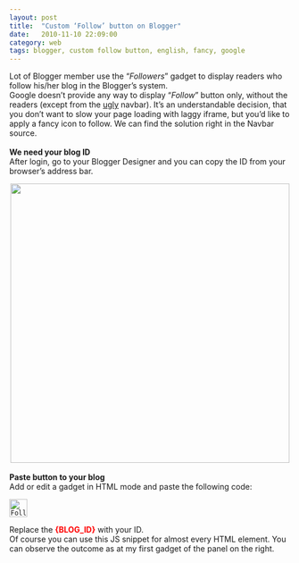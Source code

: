 ```yaml
---
layout: post
title:  "Custom ‘Follow’ button on Blogger"
date:   2010-11-10 22:09:00
category: web
tags: blogger, custom follow button, english, fancy, google
---
```


Lot of Blogger member use the “<i>Followers</i>” gadget to display readers who follow his/her blog in the Blogger’s system.<br />
Google doesn’t provide any way  to display “<i>Follow</i>” button only, without the readers (except from the <u>ugly</u> navbar). It’s an understandable decision, that you don’t want to slow your page loading with laggy iframe, but you’d like to apply a fancy icon to follow. We can find the solution right in the Navbar source.<br />
<br />
<b>We need your blog ID</b><br />
After login, go to your Blogger Designer and you can copy the ID from your browser’s address bar.
<br />
<div class="separator" style="clear: both; text-align: center;">
<img border="0" src="http://dl.dropbox.com/u/3092188/blog/2010.11/browser-bar.png" width="500" /></div>
<br />
<b>Paste button to your blog</b><br />
Add or edit a gadget in HTML mode and paste the following code:
<br />

<pre><code data-language="html"><img alt="Follow me on Blogger!"
  onclick="window.open('http://www.blogger.com/follow-blog.g?blogID={BLOG_ID}',
     'followblog',
     'height=600, width=600, toolbar=no, menubar=no, scrollbars=no, resizable=no, location=no, directories=no, status=no');"
  src="http://dl.dropbox.com/u/3092188/blog/icons/blogger-icon.png"
  style="border: 0px; cursor: pointer; width: 32px;" />
</code></pre>
Replace the <span class="Apple-style-span" style="color: red;"><b>{BLOG_ID}</b></span> with your ID.<br />
Of course you can use this JS snippet for almost every HTML element.  You can observe the outcome as at my first gadget of the panel on the right.
